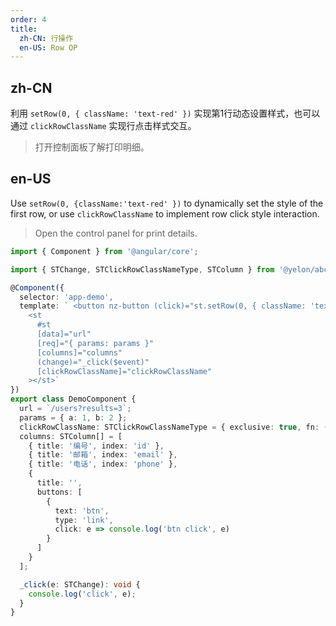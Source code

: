 ```yaml
---
order: 4
title:
  zh-CN: 行操作
  en-US: Row OP
---
```


## zh-CN

利用 `setRow(0, { className: 'text-red' })` 实现第1行动态设置样式，也可以通过 `clickRowClassName` 实现行点击样式交互。

> 打开控制面板了解打印明细。

## en-US

Use `setRow(0, {className:'text-red' })` to dynamically set the style of the first row, or use `clickRowClassName` to implement row click style interaction.

> Open the control panel for print details.

```ts
import { Component } from '@angular/core';

import { STChange, STClickRowClassNameType, STColumn } from '@yelon/abc/st';

@Component({
  selector: 'app-demo',
  template: ` <button nz-button (click)="st.setRow(0, { className: 'text-success' })"> Via setRow method </button>
    <st
      #st
      [data]="url"
      [req]="{ params: params }"
      [columns]="columns"
      (change)="_click($event)"
      [clickRowClassName]="clickRowClassName"
    ></st>`
})
export class DemoComponent {
  url = `/users?results=3`;
  params = { a: 1, b: 2 };
  clickRowClassName: STClickRowClassNameType = { exclusive: true, fn: () => 'text-error' };
  columns: STColumn[] = [
    { title: '编号', index: 'id' },
    { title: '邮箱', index: 'email' },
    { title: '电话', index: 'phone' },
    {
      title: '',
      buttons: [
        {
          text: 'btn',
          type: 'link',
          click: e => console.log('btn click', e)
        }
      ]
    }
  ];

  _click(e: STChange): void {
    console.log('click', e);
  }
}
```
